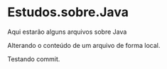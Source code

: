 # Estudos.sobre.Java
Aqui estarão alguns arquivos sobre Java

Alterando o conteúdo de um arquivo de forma local.

Testando commit.
